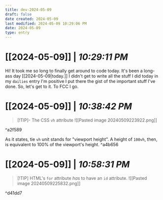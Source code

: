 ```yaml
---
title: dev-2024-05-09
draft: false
date created: 2024-05-09
last modified: 2024-05-09 10:29:06 PM
date: 2024-05-09
type: entry
---
```


# **[[2024-05-09]]** | *10:29:11 PM*

Hi! It took me so long to finally get around to code today. It's been a long-ass day [[2024-05-09|today.]] I didn't get to write all the stuff I did today in my `dailies` entry I'm positive I put there the gist of the important stuff I've done. So, let's get to it. To FCC I go.

# **[[2024-05-09]]** | *10:38:42 PM*

>[!TIP]- The CSS `vh` attribute
>![[Pasted image 20240509223922.png]]

^a2f589

As it states, tie `vh` unit stands for "viewport height". A height of `100vh`, then, is equivalent to 100% of the viewport's height. ^a4b656

# **[[2024-05-09]]** | *10:58:31 PM*


>[!TIP] HTML's `for` attribute *has* to have an `id` attribute.
>![[Pasted image 20240509225832.png]]

^d41dd7
